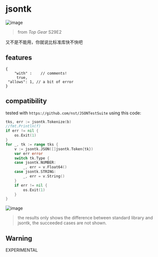 # jsontk

![image](https://github.com/frankli0324/go-jsontk/assets/20221896/37b70d26-f28f-4616-88f0-3a6683610f00)
> from *Top Gear* S29E2

又不是不能用，你就说比标准库快不快吧

## features

```jsonc
{
	"with" :  	// comments!
     true,
 "allows": 1, // a bit of error
}
```

## compatibility

tested with `https://github.com/nst/JSONTestSuite` using this code:

```go
tks, err := jsontk.Tokenize(b)
//fmt.Println(f)
if err != nil {
    os.Exit(1)
}
for _, tk := range tks {
    v := jsontk.JSON([]jsontk.Token{tk})
    var err error
    switch tk.Type {
    case jsontk.NUMBER:
        _, err = v.Float64()
    case jsontk.STRING:
        _, err = v.String()
    }
    if err != nil {
        os.Exit(1)
    }
}
```

![image](https://github.com/frankli0324/go-jsontk/assets/20221896/9df5a269-7308-4336-ad85-948d60d0e527)

> the results only shows the difference between standard library and jsontk, the succeeded cases are not shown.

## Warning

EXPERIMENTAL
